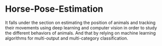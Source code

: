 # Horse-Pose-Estimation
It falls under the section on estimating the position of animals and tracking their movements using deep learning and computer vision in order to study the different behaviors of animals. And that by relying on machine learning algorithms for multi-output and multi-category classification.
